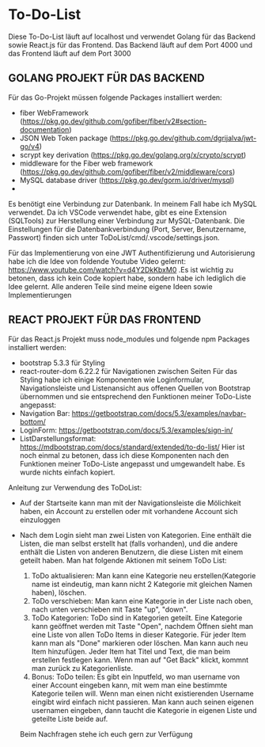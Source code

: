 # To-Do-List
Diese To-Do-List läuft auf localhost und verwendet Golang für das Backend sowie React.js für das Frontend. Das Backend läuft auf dem Port 4000 und das Frontend läuft auf dem Port 3000

## GOLANG PROJEKT FÜR DAS BACKEND
Für das Go-Projekt müssen folgende Packages installiert werden:
  - fiber WebFramework (https://pkg.go.dev/github.com/gofiber/fiber/v2#section-documentation)
  - JSON Web Token package (https://pkg.go.dev/github.com/dgrijalva/jwt-go/v4)
  - scrypt key derivation (https://pkg.go.dev/golang.org/x/crypto/scrypt)
  - middleware for the Fiber web framework (https://pkg.go.dev/github.com/gofiber/fiber/v2/middleware/cors)
  - MySQL database driver (https://pkg.go.dev/gorm.io/driver/mysql)
  - 
Es benötigt eine Verbindung zur Datenbank. In meinem Fall habe ich MySQL verwendet. Da ich VSCode verwendet habe, gibt es eine Extension (SQLTools) zur Herstellung einer Verbindung zur MySQL-Datenbank. Die Einstellungen für die Datenbankverbindung (Port, Server, Benutzername, Passwort) finden sich unter ToDoList/cmd/.vscode/settings.json.

Für das Implementierung von eine JWT Authentifizierung und Autorisierung habe ich die Idee von foldende Youtube Video gelernt: https://www.youtube.com/watch?v=d4Y2DkKbxM0 .Es ist wichtig zu betonen, dass ich kein Code kopiert habe, sondern habe ich lediglich die Idee gelernt. Alle anderen Teile sind meine eigene Ideen sowie Implementierungen



## REACT PROJEKT FÜR DAS FRONTEND
Für das React.js Projekt muss node_modules und folgende npm Packages installiert werden:
  - bootstrap 5.3.3 für Styling
  - react-router-dom 6.22.2 für Navigationen zwischen Seiten
Für das Styling habe ich einige Komponenten wie Loginformular, Navigationsleiste und Listenansicht aus offenen Quellen von Bootstrap übernommen und sie entsprechend den Funktionen meiner ToDo-Liste angepasst:
  - Navigation Bar: https://getbootstrap.com/docs/5.3/examples/navbar-bottom/
  - LoginForm: https://getbootstrap.com/docs/5.3/examples/sign-in/
  - ListDarstellungsformat: https://mdbootstrap.com/docs/standard/extended/to-do-list/
Hier ist noch einmal zu betonen, dass ich diese Komponenten nach den Funktionen meiner ToDo-Liste angepasst und umgewandelt habe. Es wurde nichts einfach kopiert.

Anleitung zur Verwendung des ToDoList:
- Auf der Startseite kann man mit der Navigationsleiste die Mölichkeit haben, ein Account zu erstellen oder mit vorhandene Account sich einzuloggen
- Nach dem Login sieht man zwei Listen von Kategorien. Eine enthält die Listen, die man selbst erstellt hat (falls vorhanden), und die andere enthält die Listen von anderen Benutzern, die diese Listen mit einem geteilt haben. Man hat folgende Aktionen mit seinem ToDo List:
    1. ToDo aktualisieren: Man kann eine Kategorie neu erstellen(Kategorie name ist eindeutig, man kann nicht 2 Kategorie mit gleichen Namen haben), löschen.
    2. ToDo verschieben: Man kann eine Kategorie in der Liste nach oben, nach unten verschieben mit Taste "up", "down".
    3. ToDo Kategorien: ToDo sind in Kategorien geteilt. Eine Kategorie kann geöffnet werden mit Taste "Open", nachdem Öffnen sieht man eine Liste von allen ToDo Items
       in dieser Kategorie. Für jeder Item kann man als "Done" markieren oder löschen. Man kann auch neu Item hinzufügen. Jeder Item hat Titel und Text, die man beim erstellen festlegen kann. Wenn
       man auf "Get Back" klickt, kommnt man zurück zu Kategorienliste.
    4. Bonus: ToDo teilen: Es gibt ein Inputfeld, wo man username von einer Account eingeben kann, mit wem man eine bestimmte Kategorie teilen will. Wenn man einen nicht existierenden Username eingibt
       wird einfach nicht passieren. Man kann auch seinen eigenen usernamen eingeben, dann taucht die Kategorie in eigenen Liste und geteilte Liste beide auf.

  Beim Nachfragen stehe ich euch gern zur Verfügung
